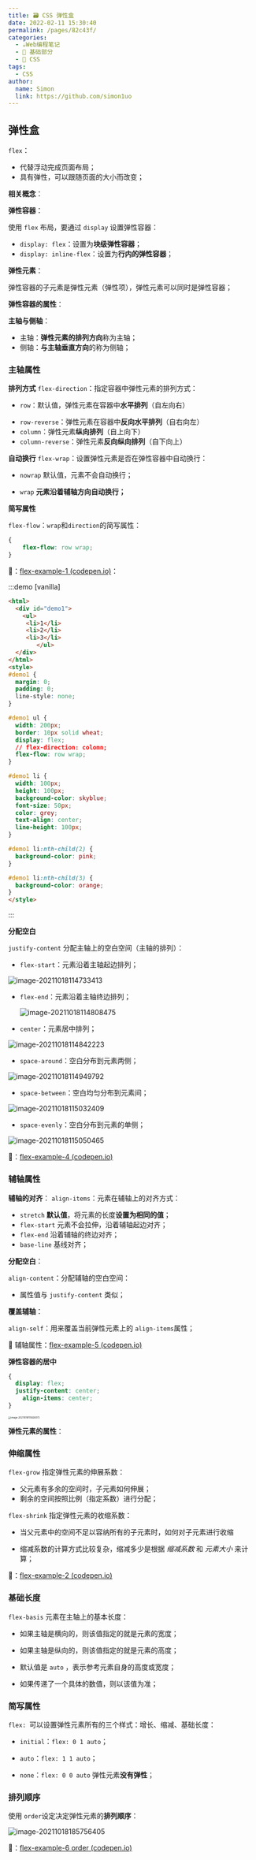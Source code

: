 ```yaml
---
title: 🗃 CSS 弹性盒
date: 2022-02-11 15:30:40
permalink: /pages/82c43f/
categories: 
  - ☕️Web编程笔记
  - 🚶 基础部分
  - 🎨 CSS
tags: 
  - CSS
author: 
  name: Simon
  link: https://github.com/simon1uo
---
```

## 弹性盒

`flex`：

+ 代替浮动完成页面布局；
+ 具有弹性，可以跟随页面的大小而改变；



**相关概念**：

**弹性容器**：

使用 `flex` 布局，要通过 `display` 设置弹性容器：

- `display: flex`：设置为**块级弹性容器**；
- `display: inline-flex`：设置为**行内的弹性容器**；

**弹性元素**：

弹性容器的子元素是弹性元素（弹性项），弹性元素可以同时是弹性容器；



**弹性容器的属性**：

**主轴与侧轴**：

+ 主轴：**弹性元素的排列方向**称为主轴；
+ 侧轴：**与主轴垂直方向**的称为侧轴；



### 主轴属性

**排列方式** `flex-direction`：指定容器中弹性元素的排列方式：

+ `row`：默认值，弹性元素在容器中**水平排列**（自左向右）

- `row-reverse`：弹性元素在容器中**反向水平排列**（自右向左）
- `column`：弹性元素**纵向排列**（自上向下）
- `column-reverse`：弹性元素**反向纵向排列**（自下向上）



**自动换行** `flex-wrap`：设置弹性元素是否在弹性容器中自动换行：

- `nowrap` 默认值，元素不会自动换行；

- `wrap` **元素沿着辅轴方向自动换行；**



**简写属性** 

`flex-flow`：`wrap`和`direction`的简写属性：

```css
{
	flex-flow: row wrap;
}
```

🌰：[flex-example-1 (codepen.io)](https://codepen.io/simownspace/pen/gOxrMKE)：

:::demo [vanilla]

```html
<html>
  <div id="demo1">
    <ul>
   	 <li>1</li>
   	 <li>2</li>
   	 <li>3</li>
		</ul>  
  </div>
</html>
<style>
#demo1 {
  margin: 0;
  padding: 0;
  line-style: none;
}

#demo1 ul {
  width: 200px;
  border: 10px solid wheat;
  display: flex;
  // flex-direction: colomn;
  flex-flow: row wrap;
}

#demo1 li {
  width: 100px;
  height: 100px;
  background-color: skyblue;
  font-size: 50px;
  color: grey;
  text-align: center;
  line-height: 100px;
}

#demo1 li:nth-child(2) {
  background-color: pink;
}

#demo1 li:nth-child(3) {
  background-color: orange;
}
</style>
```

:::



**分配空白**

`justify-content` 分配主轴上的空白空间（主轴的排列）：

+  `flex-start`：元素沿着主轴起边排列；

  ![image-20211018114733413](https://cdn.jsdelivr.net/gh/simon1uo/image-flow@master/image/JAPZf9.png)

+ `flex-end`：元素沿着主轴终边排列；

  ![image-20211018114808475](https://cdn.jsdelivr.net/gh/simon1uo/image-flow@master/image/McggY8.png)

+  `center`：元素居中排列；

  ![image-20211018114842223](https://cdn.jsdelivr.net/gh/simon1uo/image-flow@master/image/r0kPhP.png)

+  `space-around`：空白分布到元素两侧；

  ![image-20211018114949792](https://cdn.jsdelivr.net/gh/simon1uo/image-flow@master/image/HDwewq.png)

+  `space-between`：空白均匀分布到元素间；

  ![image-20211018115032409](https://cdn.jsdelivr.net/gh/simon1uo/image-flow@master/image/R1NKnp.png)

+  `space-evenly`：空白分布到元素的单侧；

  ![image-20211018115050465](https://cdn.jsdelivr.net/gh/simon1uo/image-flow@master/image/upZqA3.png)

🌰：[flex-example-4 (codepen.io)](https://codepen.io/simownspace/pen/eYEZdjK)



### 辅轴属性

**辅轴的对齐**：
`align-items`：元素在辅轴上的对齐方式：

+ `stretch` **默认值**，将元素的长度**设置为相同的值**；
+ `flex-start` 元素不会拉伸，沿着辅轴起边对齐；
+ `flex-end` 沿着辅轴的终边对齐；
+ `base-line` 基线对齐；



**分配空白**：

`align-content`：分配辅轴的空白空间：

+  属性值与 `justify-content` 类似；



**覆盖辅轴**：

`align-self`：用来覆盖当前弹性元素上的 `align-items`属性；

🌰 辅轴属性：[flex-example-5 (codepen.io)](https://codepen.io/simownspace/pen/jOLqMGw)



**弹性容器的居中**

```css
{
  display: flex;
  justify-content: center;
	align-items: center;
}
```

<img src="https://cdn.jsdelivr.net/gh/simon1uo/image-flow@master/image/se4atN.png" alt="image-20211018115826073" style="zoom:33%;" />



**弹性元素的属性**：

### 伸缩属性

`flex-grow` 指定弹性元素的伸展系数：

+ 父元素有多余的空间时，子元素如何伸展；
+ 剩余的空间按照比例（指定系数）进行分配；



`flex-shrink` 指定弹性元素的收缩系数：

+ 当父元素中的空间不足以容纳所有的子元素时，如何对子元素进行收缩

- 缩减系数的计算方式比较复杂，缩减多少是根据 *缩减系数* 和 *元素大小* 来计算；

🌰：[flex-example-2 (codepen.io)](https://codepen.io/simownspace/pen/oNexzjQ)



### 基础长度

`flex-basis` 元素在主轴上的基本长度：

- 如果主轴是横向的，则该值指定的就是元素的宽度；

- 如果主轴是纵向的，则该值指定的就是元素的高度；

- 默认值是 `auto` ，表示参考元素自身的高度或宽度；

- 如果传递了一个具体的数值，则以该值为准；



### 简写属性

`flex: `可以设置弹性元素所有的三个样式：增长、缩减、基础长度：

- `initial`：`flex: 0 1 auto`；

- `auto`：`flex: 1 1 auto`；

- `none`：`flex: 0 0 auto` 弹性元素**没有弹性**；



### 排列顺序

使用 `order`设定决定弹性元素的**排列顺序**：

![image-20211018185756405](https://cdn.jsdelivr.net/gh/simon1uo/image-flow@master/image/ZVQSoP.png)

🌰：[flex-example-6 order (codepen.io)](https://codepen.io/simownspace/pen/BadKwZm)



